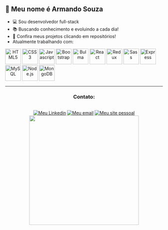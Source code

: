 ## 👨 Meu nome é Armando Souza
- 💻 Sou desenvolvedor full-stack
- 📚 Buscando conhecimento e evoluindo a cada dia!
- 🚧 Confira meus projetos clicando em repositórios!
- Atualmente trabalhando com:

<div align="center" style="display: inline">
  <img alt="HTML5" width="50" src="https://cdn.jsdelivr.net/gh/devicons/devicon/icons/html5/html5-original.svg" />
  <img alt="CSS3" width="50" src="https://cdn.jsdelivr.net/gh/devicons/devicon/icons/css3/css3-original.svg" />
  <img alt="Javascript" width="50" src="https://cdn.jsdelivr.net/gh/devicons/devicon/icons/javascript/javascript-original.svg" />
  <img alt="Bootstrap" width="50" src="https://cdn.jsdelivr.net/gh/devicons/devicon/icons/bootstrap/bootstrap-plain-wordmark.svg" />
  <img alt="Bulma" width="50" src="https://cdn.jsdelivr.net/gh/devicons/devicon/icons/bulma/bulma-plain.svg" />
  <img alt="React" width="50" src="https://cdn.jsdelivr.net/gh/devicons/devicon/icons/react/react-original-wordmark.svg" />
  <img alt="Redux" width="50" src="https://cdn.jsdelivr.net/gh/devicons/devicon/icons/redux/redux-original.svg" /> 
  <img alt="Sass" width="50" src="https://cdn.jsdelivr.net/gh/devicons/devicon/icons/sass/sass-original.svg" />
  <img alt="Express" width="50" src="https://cdn.jsdelivr.net/gh/devicons/devicon/icons/express/express-original-wordmark.svg" />
  <img alt="MySQL" width="50" src="https://cdn.jsdelivr.net/gh/devicons/devicon/icons/mysql/mysql-original-wordmark.svg" />
  <img alt="Node.js" width="50" src="https://cdn.jsdelivr.net/gh/devicons/devicon/icons/nodejs/nodejs-original-wordmark.svg" />  
  <img alt="MongoDB" width="50" src="https://cdn.jsdelivr.net/gh/devicons/devicon/icons/mongodb/mongodb-original-wordmark.svg" />
</div>

<hr>
<div align="center">
  <h3>Contato:</h3><br>
  <div style="display: inline-block">
    <a href="https://linkedin.com/in/armando-souza/" target="_blank"><img alt="Meu Linkedin" src="https://img.shields.io/badge/LinkedIn-0077B5?style=for-the-badge&logo=linkedin&logoColor=white"></a>
    <a href="mailto:armandobssouza@hotmail.com" target="_blank"><img alt="Meu email" src="https://img.shields.io/badge/Gmail-D14836?style=for-the-badge&logo=gmail&logoColor=white"></a>
    <a href="https://armandosouza.epizy.com" target="_blank"><img alt="Meu site pessoal" src="https://img.shields.io/badge/website-000000?style=for-the-badge&logo=About.me&logoColor=white"></a>
  </div>
  <div>
    <img width="350px" src="https://github-readme-stats.vercel.app/api/top-langs/?username=armandosouza&layout=compact&hide_border=true&title_color=00bfbf&textcolor=d3d3d3&bg_color=0d1117" />
  </div>
</div>
